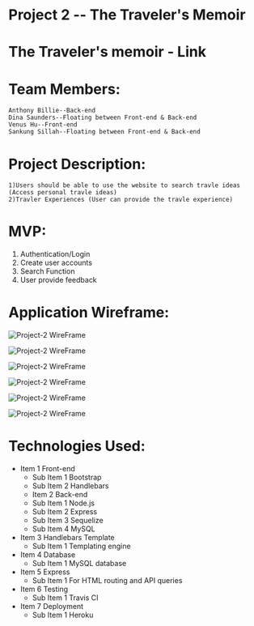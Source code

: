 # Project 2 -- The Traveler's Memoir

# The Traveler's memoir - Link


# Team Members: 
```
Anthony Billie--Back-end
Dina Saunders--Floating between Front-end & Back-end
Venus Hu--Front-end
Sankung Sillah--Floating between Front-end & Back-end
```

# Project Description:
```
1)Users should be able to use the website to search travle ideas (Access personal travle ideas)
2)Travler Experiences (User can provide the travle experience)
```


# MVP:
1. Authentication/Login
2. Create user accounts
3. Search Function
4. User provide feedback


# Application Wireframe:
![Project-2 WireFrame](img/wire-frame-1.jpg)

![Project-2 WireFrame](img/wire-frame-2.jpg)

![Project-2 WireFrame](img/wire-frame-3.jpg)

![Project-2 WireFrame](img/wire-frame-4.jpg)

![Project-2 WireFrame](img/wire-frame-5.jpg)

![Project-2 WireFrame](img/wire-frame-6.jpg)

# Technologies Used:
- Item 1 Front-end
  - Sub Item 1 Bootstrap
  - Sub Item 2 Handlebars
  - Item 2 Back-end
  - Sub Item 1 Node.js
  - Sub Item 2 Express
  - Sub Item 3 Sequelize
  - Sub Item 4 MySQL
- Item 3 Handlebars Template
  - Sub Item 1 Templating engine
- Item 4 Database
  - Sub Item 1 MySQL database
- Item 5 Express
  - Sub Item 1 For HTML routing and API queries
- Item 6 Testing
  - Sub Item 1 Travis CI
- Item 7 Deployment
  - Sub Item 1 Heroku
